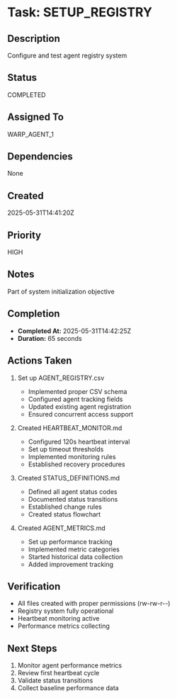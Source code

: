 # Task: SETUP_REGISTRY

## Description
Configure and test agent registry system

## Status
COMPLETED

## Assigned To
WARP_AGENT_1

## Dependencies
None

## Created
2025-05-31T14:41:20Z

## Priority
HIGH

## Notes
Part of system initialization objective

## Completion
- **Completed At:** 2025-05-31T14:42:25Z
- **Duration:** 65 seconds

## Actions Taken
1. Set up AGENT_REGISTRY.csv
   - Implemented proper CSV schema
   - Configured agent tracking fields
   - Updated existing agent registration
   - Ensured concurrent access support

2. Created HEARTBEAT_MONITOR.md
   - Configured 120s heartbeat interval
   - Set up timeout thresholds
   - Implemented monitoring rules
   - Established recovery procedures

3. Created STATUS_DEFINITIONS.md
   - Defined all agent status codes
   - Documented status transitions
   - Established change rules
   - Created status flowchart

4. Created AGENT_METRICS.md
   - Set up performance tracking
   - Implemented metric categories
   - Started historical data collection
   - Added improvement tracking

## Verification
- All files created with proper permissions (rw-rw-r--)
- Registry system fully operational
- Heartbeat monitoring active
- Performance metrics collecting

## Next Steps
1. Monitor agent performance metrics
2. Review first heartbeat cycle
3. Validate status transitions
4. Collect baseline performance data
